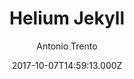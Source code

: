 ---
layout: JamstackTheme
title: Helium Jekyll
github: https://github.com/heliumjk/heliumjk.github.io
demo: https://heliumjk.github.io/
author: Antonio Trento
ssg: Jekyll
date: 2017-10-07T14:59:13.000Z
description: Bootstrap 4 responsive Jekyll Theme.
stale: false
---